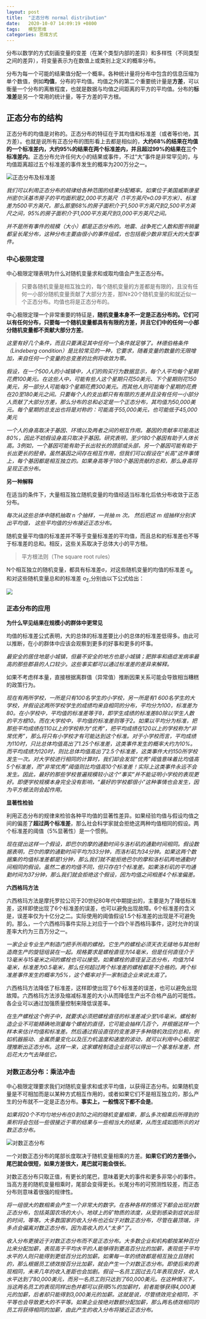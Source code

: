 ```yaml
---
layout: post
title:  "正态分布 normal distribution"
date:   2020-10-07 14:09:19 +0800
tags:   模型思维
categories: 思维方式
---
```


分布以数学的方式刻画变量的变差（在某个类型内部的差异）和多样性（不同类型之间的差异），将变量表示为在数值上或类别上定义的概率分布。

分布为每一个可能的结果值分配一个概率。各种统计量将分布中包含的信息压缩为单个数值，例如**均值**，分布的平均值。均值之外的第二个重要统计量是**方差**，可以衡量一个分布的离散程度，也就是数据与均值之间距离的平方的平均值。分布的**标准差**是另一个常用的统计量，等于方差的平方根。

## 正态分布的结构

正态分布的均值是对称的。正态分布的特征在于其均值和标准差（或者等价地，其方差）。也就是说所有正态分布的图形看上去都是相似的，**大约68%的结果在均值的一个标准差内，大约95%的结果在两个标准差内，并且超过99%的结果在三个标准差内**。正态分布允许任何大小的结果或事件，不过“大”事件是非常罕见的，与均值距离超过五个标准差的事件发生的概率为200万分之一。

![正态分布及标准差](https://github.com/zzyang/zzyang.github.io/blob/master/_posts/pic/00016.jpeg?raw=true)

*我们可以利用正态分布的规律给各种范围的结果分配概率。如果位于美国威斯康星州密尔沃基市房子的平均面积是2,000平方英尺（1平方英尺≈0.09平方米）、标准差为500平方英尺，那么那里68%的房子面积介于1,500平方英尺到2,500平方英尺之间，95%的房子面积介于1,000平方英尺到3,000平方英尺之间。*

*并不是所有事件的规模（大小）都是正态分布的。地震、战争死亡人数和图书销量都呈长尾分布，这种分布主要由很小的事件组成，也包括极少数非常巨大的大型事件。*

### 中心极限定理

中心极限定理表明为什么对随机变量求和或取均值会产生正态分布。

> 只要各随机变量是相互独立的，每个随机变量的方差都是有限的，且没有任何一小部分随机变量贡献了大部分方差，那N≥20个随机变量的和就近似一个正态分布。均值也将是正态分布的。

中心极限定理一个非常重要的特征是，**随机变量本身不一定是正态分布的。它们可以有任何分布，只要每一个随机变量都具有有限的方差，并且它们中的任何一小部分随机变量都不贡献大部分方差**。

*这里有好几个条件，而且只要满足其中任何一个条件就足够了。林德伯格条件（Lindeberg condition）是比较常见的一种，它要求，随着变量的数量的无限增加，来自任何一个变量的总变差的比例将收敛为零。*

*假设，在一个500人的小城镇中，人们的购买行为数据显示，每个人平均每个星期花费100美元。在这些人中，可能有些人这个星期只花50美元、下个星期则花150美元，另一部分人可能每3个星期花费300美元。而其他人则可能每个星期的花费在20至180美元之间。只要每个人的支出都只有有限的方差并且没有任何一小部分人贡献了大部分方差，那么分布的总和必定是一个正态分布，其均值为50,000美元。每个星期的总支出也将是对称的：可能高于55,000美元，也可能低于45,000美元*

*一个人的身高取决于基因、环境以及两者之间的相互作用。基因的贡献率可能高达80%，因此不妨假设身高只取决于基因。研究表明，至少180个基因有助于人体长高。3例如，一个基因可能有助于长出较长的颈部或头部，另一个基因可能有助于长出更长的胫骨。虽然基因之间存在相互作用，但我们可以假设在“长高”这件事情上，每个基因都是相互独立的。如果身高等于180个基因贡献的总和，那么身高将呈现正态分布。*

**另一种解释**

在适当的条件下，大量相互独立随机变量的均值经适当标准化后依分布收敛于正态分布。

*每次从这些总体中随机抽取 n 个抽样，一共抽 m 次。 然后把这 m 组抽样分别求出平均值， 这些平均值的分布接近正态分布。*

随机变量平均值的标准差并不等于变量标准差的平均值，而且总和的标准差也不等于标准差的总和。相反，这些关系取决于总体大小的平方根。

> 平方根法则（The square root rules）

N个相互独立的随机变量，都具有标准差σ，对这些随机变量的均值的标准差 σ<sub>μ</sub> 和对这些随机变量总和的标准差 σ<sub>Σ</sub>,分别由以下公式给出：

![](https://github.com/zzyang/zzyang.github.io/blob/master/_posts/pic/00017.png?raw=true)

### 正态分布的应用

**为什么罕见结果在规模小的群体中更常见**

均值的标准差公式表明，大的总体的标准差要比小的总体的标准差低得多。由此可以推断，在小的群体中应该会观察到更多的好事和更多的坏事。

*最安全的居住地是小城镇，但最不安全的地方也是小城镇；肥胖率和癌症发病率最高的那些郡县的人口较少。这些事实都可以通过标准差的差异来解释。*

如果不考虑样本量，直接根据离群值（异常值）推断因果关系可能会导致相当糟糕的政策行为。

*现在有两所学校，一所是只有100名学生的小学校，另一所是有1 600名学生的大学校，并假设这两所学校学生的成绩均来自相同的分布，平均分为100，标准差为80。在小学校中，平均值的标准差等于8，即学生成绩的标准差80除以学生人数的平方根10。而在大学校中，平均值的标准差则等于2。如果以平均分为标准，把那些平均成绩在110以上的学校称为“优秀”，把平均成绩在120以上的学校称为“非常优秀”，那么将只有小学校才有可能达到这个标准。对于小学校而言，平均成绩为110时，只比总体均值高出了1.25个标准差，这类事件发生的概率大约为10%。而平均成绩为120时，则比总体均值高出了2.5个标准差，这类事件大约150所学校发生一次。对大学校进行相同的计算时，我们却会发现“优秀”阈值意味着比均值高5个标准差，而“非常优秀”阈值则比均值高10个标准差！实际上这类事件永远不会发生。因此，最好的那些学校普遍规模较小这个“事实”并不能证明小学校的表现更好。即便学校规模本身完全没有影响，“最好的学校都很小”这种事情也会发生，因为平方根法则会起作用。*

**显著性检验**

利用正态分布的规律来检验各种平均值的显著性差异。如果经验均值与假设均值之间的偏差了**超过两个标准差**，那么社会科学家就会拒绝这两种均值相同的假设。两个标准差的阈值（5%显著性）是一个惯例。

*现在提出这样一个假设，即巴尔的摩的通勤时间与洛杉矶的通勤时间相同。假设数据表明，巴尔的摩的通勤时间平均为33分钟，而洛杉矶为34分钟。如果这两个数据集的均值标准差都是1分钟，那么我们就不能拒绝巴尔的摩和洛杉矶两地通勤时间相同的假设。虽然二者的均值不同，但只存在1个标准差。如果洛杉矶的平均通勤时间为37分钟，那么我们就会拒绝这个假设，因为均值之间相差4个标准偏差。*

**六西格玛方法**

六西格玛方法是摩托罗拉公司于20世纪80年代中期提出的，主要是为了降低标准差，这样即使出现了6个标准差的误差，也可以避免出现故障。6个标准差的含义是，误差率仅为十亿分之二。实际使用的阈值假设1.5个标准差的出现是不可避免的。那么，一个六西格玛事件实际上对应于一个四个半西格玛事件，这时允许的误差率大约为三百万分之一。

*一家企业专业生产制造门把手所用的螺栓。它生产的螺栓必须天衣无缝地与其他制造商生产的旋钮组装在一起。规格要求是螺栓直径为14毫米，但是任何直径介于13毫米与15毫米之间的螺栓也可以接受。如果螺栓的直径呈正态分布，均值为14毫米，标准差为0.5毫米，那么任何超过两个标准差的螺栓都是不合格的。两个标准差事件发生的概率为5%，这个概率对于一家制造企业来说太高了。*

六西格玛方法降低了标准差，这样即使出现了6个标准差的误差，也可以避免出现故障。六西格玛方法涉及缩减标准差的大小从而降低生产出不合格产品的可能性。各企业可以通过加强质量控制来降低误差率。

*在生产螺栓这个例子中，就要求必须把螺栓直径的标准差减少至1/6毫米。螺栓制造企业不可能精确地测量每个螺栓的直径，它可能会抽样几百个，并根据这样一个样本来估计均值和标准差。然后通过假设直径的变差源于多种随机效应的总和，例如机器振动、金属质量变化以及压力机温度和速度的波动，就可以利用中心极限定理推断出正态分布。这样一来，这家螺栓制造企业就可以得出一个基准标准差，然后花大力气去降低它。*


### 对数正态分布：乘法冲击

中心极限定理要求我们对随机变量求和或求平均值，以获得正态分布。如果随机变量是不可相加而是以某种方式相互作用的，或者如果它们不是相互独立的，那么产生的分布就不一定是正态分布。**事实上，一般情况下都不会是**。


*如果将20个不均匀地分布在0到10之间的随机变量相乘，那么多次相乘后所得到的乘积将会包括一些很接近于零的结果与一些相当大的结果，从而生成如图所示的对数正态分布。*

![对数正态分布](https://github.com/zzyang/zzyang.github.io/blob/master/_posts/pic/00024.jpeg?raw=true)

一个对数正态分布的尾部长度取决于随机变量相乘的方差。**如果它们的方差很小，尾巴就会很短，如果方差很大，尾巴就可能会很长**。

对数正态分布只取正值，有更长的尾巴，意味着更大的事件和更多非常小的事件。当高方差的随机变量相乘时，尾部会变得更长。长尾分布的可预测性较差，而正态分布则意味着很强的规律性。

*将一组很大的数相乘会产生一个非常大的数字。在各种各样的情况下都会出现对数正态分布，包括英国农场的大小，地球上的矿物质的浓度，从受到感染到症状出现的时间，等等。大多数国家的收入分布也近似于对数正态分布，尽管在最顶端，许多点会偏离对数正态分布，因为高收入的人“太多”了。*

*收入分布更接近于对数正态分布而不是正态分布。大多数企业和机构都按某种百分比来分配加薪，表现高于平均水平的人能够得到更高百分比的加薪，表现低于平均水平的人则只能得到更低百分比的加薪。如果每一年的绩效都是相互独立且随机的，那么根据员工绩效按百分比加薪，就会产生一个对数正态分布。即使后来的表现相同，未来几年的收入差距也会加剧。假设一名员工因过去几年表现良好，收入水平达到了80,000美元，而另一名员工则只达到了60,000美元。在这种情况下，当这两名员工的表现同样出色并都可以获得5%的加薪时，前者能够获得4,000美元的加薪，后者却只能得到3,000美元的加薪。这就是说，尽管绩效完全相同，不平等也会导致更大的不平等。如果企业按绝对数额分配加薪，那么两名绩效相同的员工将获得相同的加薪，由此产生的收入分布将接近正态分布。*